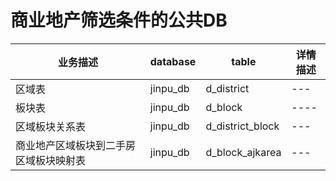 # 商业地产筛选条件的公共DB

|业务描述|database|table|详情描述|
|---    |---     |---  |---    |
|区域表|jinpu_db|d_district|---|
|板块表|jinpu_db|d_block|----|
|区域板块关系表|jinpu_db|d_district_block|---|
|商业地产区域板块到二手房区域板块映射表|jinpu_db|d_block_ajkarea|---|